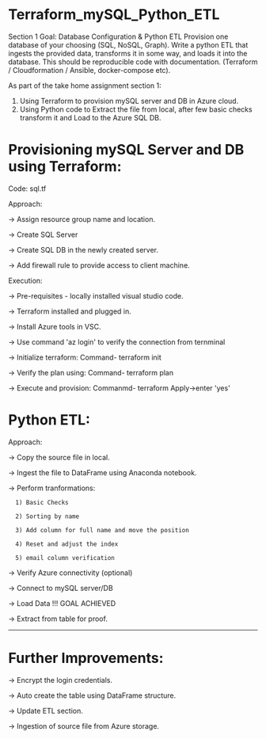 # Terraform_mySQL_Python_ETL

Section 1 Goal: Database Configuration & Python ETL 
Provision one database of your choosing (SQL, NoSQL, Graph).  Write a python ETL that ingests the provided data, transforms it in some way, and loads it into the database. This should be reproducible code with documentation. (Terraform / Cloudformation / Ansible, docker-compose etc). 

As part of the take home assignment section 1:

  1) Using Terraform to provision mySQL server and DB in Azure cloud.
  2) Using Python code to Extract the file from local, after few basic checks transform it and Load to the Azure SQL DB.

# Provisioning mySQL Server and DB using Terraform:

Code: sql.tf

Approach: 

  -> Assign resource group name and location.
  
  -> Create SQL Server
  
  -> Create SQL DB in the newly created server.
  
  -> Add firewall rule to provide access to client machine.
  
Execution:

  -> Pre-requisites - locally installed visual studio code.
  
  -> Terraform installed and plugged in.
  
  -> Install Azure tools in VSC.
  
  -> Use command 'az login' to verify the connection from ternminal
  
  -> Initialize terraform: Command- terraform init
  
  -> Verify the plan using: Command- terraform plan
  
  -> Execute and provision: Commanmd- terraform Apply->enter 'yes'

# Python ETL:

Approach:

  -> Copy the source file in local.
  
  -> Ingest the file to DataFrame using Anaconda notebook.
  
  -> Perform tranformations:
  
      1) Basic Checks
      
      2) Sorting by name
      
      3) Add column for full name and move the position
      
      4) Reset and adjust the index
      
      5) email column verification
      
  -> Verify Azure connectivity (optional)
  
  -> Connect to mySQL server/DB
  
  -> Load Data !!! GOAL ACHIEVED
  
  -> Extract from table for proof.
  
-------------------------------------------------------------------------------------------------------------------------------------------

# Further Improvements:

  -> Encrypt the login credentials.
  
  -> Auto create the table using DataFrame structure.
  
  -> Update ETL section.
  
  -> Ingestion of source file from Azure storage.
